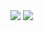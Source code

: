 <img src="https://github-readme-streak-stats.herokuapp.com?user=NotMixu&theme=github-dark&hide_border=true&date_format=M%20j%5B%2C%20Y%5D&background=000000&sideLabels=D3D3D3&currStreakLabel=D3D3D3&sideNums=D3D3D3&currStreakNum=D3D3D3&fire=D3D3D3&border=D3D3D3&ring=D3D3D3&stroke=D3D3D3&dates=D3D3D3" />

<img src="https://github-readme-stats-mixu2021.vercel.app/api/top-langs?username=NotMixu&count_private=true&layout=compact&theme=github_dark&hide_border=true&exclude_repo=2D-Peli,SQue-mobile,SQue-native,FiveM-DarkSide,FiveM-Everyday,FiveM-NeutralCity,github-readme-stats,txAdmin,p_blackmarket,arch-.config&langs_count=4&text_color=D3D3D3&bg_color=000000&hide_title=true" />

<!--[![LeetCode user cascandaliato](https://img.shields.io/badge/dynamic/json?style=for-the-badge&labelColor=black&color=%23ffa116&label=Solved&query=solvedOverTotal&url=https%3A%2F%2Fleetcode-badge.vercel.app%2Fapi%2Fusers%2FNotMixu&logo=leetcode&logoColor=yellow)](https://leetcode.com/NotMixu/)-->
